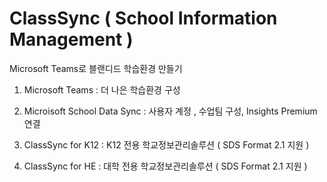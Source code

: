 # ClassSync ( School Information Management  )
Microsoft Teams로 블랜디드 학습환경 만들기 

1. Microsoft Teams : 더 나은 학습환경 구성

2. Microisoft School Data Sync : 사용자 계정 , 수업팀 구성, Insights Premium 연결
  
3. ClassSync for K12 : K12 전용 학교정보관리솔루션 ( SDS Format 2.1 지원 )

4. ClassSync for HE : 대학 전용 학교정보관리솔루션 ( SDS Format 2.1 지원 )

